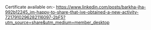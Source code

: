 Certificate available on:-
https://www.linkedin.com/posts/barkha-jha-992b12245_im-happy-to-share-that-ive-obtained-a-new-activity-7217910296282116097-2bF5?utm_source=share&utm_medium=member_desktop
